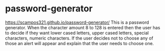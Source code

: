 # password-generator
https://scampos321.github.io/password-generator/
This is a password generator. When the character amount 8 to 128 is entered then the user has to
decide if they want lower cased letters, upper cased letters, special characters, numeric characters.
If the user decides not to choose any of those an alert will appear and explain that the user needs to choose one.